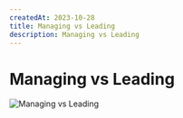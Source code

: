 ```yaml
---
createdAt: 2023-10-28
title: Managing vs Leading
description: Managing vs Leading
---
```


# Managing vs Leading

![Managing vs Leading](https://i.imgur.com/GFBQMAJ.png)